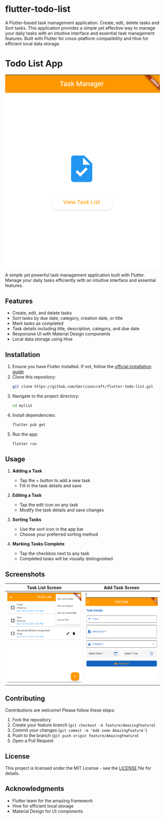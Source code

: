# flutter-todo-list
 A Flutter-based task management application. Create, edit, delete tasks and Sort tasks. This application provides a simple yet effective way to manage your daily tasks with an intuitive interface and essential task management features. Built with Flutter for cross-platform compatibility and Hive for efficient local data storage.
# Todo List App

![Home Image](mylist/assets/home.png)

A simple yet powerful task management application built with Flutter. Manage your daily tasks efficiently with an intuitive interface and essential features.

## Features

- Create, edit, and delete tasks
- Sort tasks by due date, category, creation date, or title
- Mark tasks as completed
- Task details including title, description, category, and due date
- Responsive UI with Material Design components
- Local data storage using Hive

## Installation

1. Ensure you have Flutter installed. If not, follow the [official installation guide](https://flutter.dev/docs/get-started/install)
2. Clone this repository:
   ```bash
   git clone https://github.com/Garrisoncraft/flutter-todo-list.git
   ```
3. Navigate to the project directory:
   ```bash
   cd mylist
   ```
4. Install dependencies:
   ```bash
   flutter pub get
   ```
5. Run the app:
   ```bash
   flutter run
   ```

## Usage

1. **Adding a Task**
   - Tap the + button to add a new task
   - Fill in the task details and save

2. **Editing a Task**
   - Tap the edit icon on any task
   - Modify the task details and save changes

3. **Sorting Tasks**
   - Use the sort icon in the app bar
   - Choose your preferred sorting method

4. **Marking Tasks Complete**
   - Tap the checkbox next to any task
   - Completed tasks will be visually distinguished

## Screenshots

| Task List Screen | Add Task Screen |
|------------------|-----------------|
| ![List Task](mylist/assets/list.png) | !![Add Task](mylist/assets/add.png) |

## Contributing

Contributions are welcome! Please follow these steps:

1. Fork the repository
2. Create your feature branch (`git checkout -b feature/AmazingFeature`)
3. Commit your changes (`git commit -m 'Add some AmazingFeature'`)
4. Push to the branch (`git push origin feature/AmazingFeature`)
5. Open a Pull Request

## License

This project is licensed under the MIT License - see the [LICENSE](LICENSE) file for details.

## Acknowledgments

- Flutter team for the amazing framework
- Hive for efficient local storage
- Material Design for UI components
